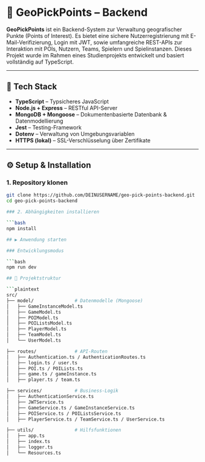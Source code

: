 # 📍 GeoPickPoints – Backend

**GeoPickPoints** ist ein Backend-System zur Verwaltung geografischer Punkte (Points of Interest). Es bietet eine sichere Nutzerregistrierung mit E-Mail-Verifizierung, Login mit JWT, sowie umfangreiche REST-APIs zur Interaktion mit POIs, Nutzern, Teams, Spielern und Spielinstanzen. Dieses Projekt wurde im Rahmen eines Studienprojekts entwickelt und basiert vollständig auf TypeScript.

---

## 🔧 Tech Stack

- **TypeScript** – Typsicheres JavaScript
- **Node.js + Express** – RESTful API-Server
- **MongoDB + Mongoose** – Dokumentenbasierte Datenbank & Datenmodellierung
- **Jest** – Testing-Framework
- **Dotenv** – Verwaltung von Umgebungsvariablen
- **HTTPS (lokal)** – SSL-Verschlüsselung über Zertifikate

---

## ⚙️ Setup & Installation

### 1. Repository klonen

```bash
git clone https://github.com/DEINUSERNAME/geo-pick-points-backend.git
cd geo-pick-points-backend

### 2. Abhängigkeiten installieren

```bash
npm install

## ▶️ Anwendung starten

### Entwicklungsmodus

```bash
npm run dev

## 📁 Projektstruktur

```plaintext
src/
├── model/               # Datenmodelle (Mongoose)
│   ├── GameInstanceModel.ts
│   ├── GameModel.ts
│   ├── POIModel.ts
│   ├── POIListsModel.ts
│   ├── PlayerModel.ts
│   ├── TeamModel.ts
│   └── UserModel.ts

├── routes/              # API-Routen
│   ├── Authentication.ts / AuthenticationRoutes.ts
│   ├── login.ts / user.ts
│   ├── POI.ts / POILists.ts
│   ├── game.ts / gameInstance.ts
│   ├── player.ts / team.ts

├── services/            # Business-Logik
│   ├── AuthenticationService.ts
│   ├── JWTService.ts
│   ├── GameService.ts / GameInstanceService.ts
│   ├── POIService.ts / POIListsService.ts
│   ├── PlayerService.ts / TeamService.ts / UserService.ts

├── utils/               # Hilfsfunktionen
│   ├── app.ts
│   ├── index.ts
│   ├── logger.ts
│   └── Resources.ts


